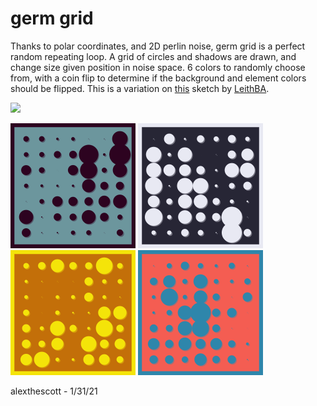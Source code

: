 # germ grid 

Thanks to polar coordinates, and 2D perlin noise, germ grid is a perfect random repeating loop. A grid of circles and shadows are drawn, and change size given position in noise space. 6 colors to randomly choose from, with a coin flip to determine if the background and element colors should be flipped. This is a variation on [this](https://www.openprocessing.org/sketch/780000) sketch by [LeithBA](https://leithba.com/).

<p float="left">
	<img width="300" src="./gifs/gg_gif_0.gif">
</p>
<p float="left">
	<img width="200" src="./stills/germ_grid_0.png">
	<img width="200" src="./stills/germ_grid_1.png">
	<img width="200" src="./stills/germ_grid_2.png">
	<img width="200" src="./stills/germ_grid_3.png">
</p>

alexthescott - 1/31/21